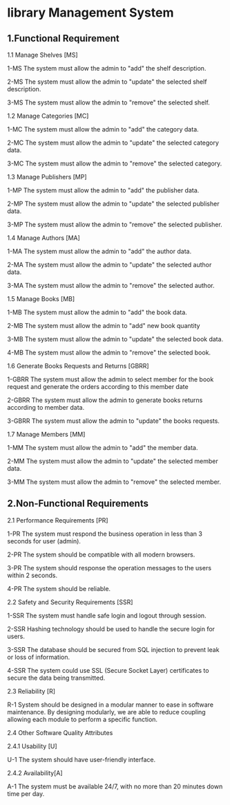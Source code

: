 # library Management System

## 1.Functional Requirement

1.1 Manage Shelves [MS]  

1-MS The system must allow the admin to "add" the shelf description.

2-MS The system must allow the admin to "update" the selected shelf description.

3-MS The system must allow the admin to "remove" the selected shelf.
 
1.2 Manage Categories [MC] 

1-MC The system must allow the admin to "add" the category data.

2-MC The system must allow the admin to "update" the selected category data.

3-MC The system must allow the admin to "remove" the selected category.

1.3 Manage Publishers [MP]

1-MP The system must allow the admin to "add" the publisher data.

2-MP The system must allow the admin to "update" the selected publisher data.

3-MP The system must allow the admin to "remove" the selected publisher.

1.4 Manage Authors [MA]

1-MA The system must allow the admin to "add" the author data.

2-MA The system must allow the admin to "update" the selected author data.

3-MA The system must allow the admin to "remove" the selected author.

1.5 Manage Books [MB]

1-MB The system must allow the admin to "add" the book data.

2-MB The system must allow the admin to "add" new book quantity

3-MB The system must allow the admin to "update" the selected book data.

4-MB The system must allow the admin to "remove" the selected book.

1.6 Generate Books Requests and Returns [GBRR]
 
1-GBRR The system must allow the admin to select member for the book request and generate the orders according to this member date

2-GBRR The system must allow the admin to generate books returns according to member data.

3-GBRR The system must allow the admin to "update" the books requests.

1.7 Manage Members [MM]

1-MM The system must allow the admin to "add" the member data.

2-MM The system must allow the admin to "update" the selected member data.

3-MM The system must allow the admin to "remove" the selected member.

## 2.Non-Functional Requirements

2.1 Performance Requirements [PR]

1-PR The system must respond the business operation in less than 3 seconds for user (admin).

2-PR The system should be compatible with all modern browsers.

3-PR The system should response the operation messages to the users within 2 seconds.

4-PR The system should be reliable.

2.2 Safety and Security Requirements [SSR]

1-SSR The system must handle safe login and logout through session. 

2-SSR Hashing technology should be used to handle the secure login for users.

3-SSR The database should be secured from SQL injection to prevent leak or loss of information.

4-SSR The system could use SSL (Secure Socket Layer) certificates to secure the data being transmitted. 

2.3 Reliability [R]
 
R-1 System should be designed in a modular manner to ease in software maintenance. By designing modularly, we are able to reduce coupling allowing each module to perform a specific function.

2.4 Other Software Quality Attributes 

2.4.1 Usability [U]

U-1 The system should have user-friendly interface. 

2.4.2 Availability[A]

A-1 The system must be available 24/7, with no more than 20 minutes down time per day.
